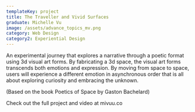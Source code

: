 ```yaml
---
templateKey: project
title: The Traveller and Vivid Surfaces
graduate: Michelle Vu
image: /assets/advance_topics_mv.png
category: Web Design
category2: Experiential Design
---
```

An experimental journey that explores a narrative through a poetic format using 3d visual art forms. By fabricating a 3d space, the visual art forms transcends both emotions and expression. By moving from space to space, users will experience a different emotion in asynchronous order that is all about exploring curiosity and embracing the unknown. 

(Based on the book Poetics of Space by Gaston Bachelard)

Check out the full project and video at mivuu.co
